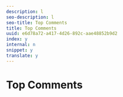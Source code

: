 ```yaml
---
description: l
seo-description: l
seo-title: Top Comments
title: Top Comments
uuid: e6d78a72-a417-4d26-892c-aae48852b9d2
index: y
internal: n
snippet: y
translate: y
---
```


# Top Comments

